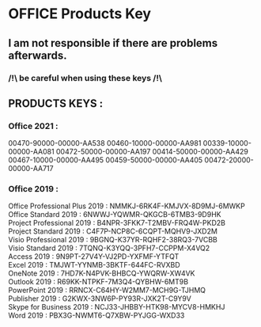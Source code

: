 
# OFFICE Products Key
## I am not responsible if there are problems afterwards.
### /!\ be careful when using these keys /!\


## PRODUCTS KEYS :

### Office 2021 :
00470-90000-00000-AA538
00460-10000-00000-AA981
00339-10000-00000-AA081
00472-50000-00000-AA197
00414-50000-00000-AA429
00467-10000-00000-AA495
00459-50000-00000-AA405
00472-20000-00000-AA717


### Office 2019 :  
Office Professional Plus 2019 :  NMMKJ-6RK4F-KMJVX-8D9MJ-6MWKP  
Office Standard 2019 :  6NWWJ-YQWMR-QKGCB-6TMB3-9D9HK  
Project Professional 2019 :  B4NPR-3FKK7-T2MBV-FRQ4W-PKD2B  
Project Standard 2019 :  C4F7P-NCP8C-6CQPT-MQHV9-JXD2M  
Visio Professional 2019 :  9BGNQ-K37YR-RQHF2-38RQ3-7VCBB  
Visio Standard 2019 :  7TQNQ-K3YQQ-3PFH7-CCPPM-X4VQ2  
Access 2019 :  9N9PT-27V4Y-VJ2PD-YXFMF-YTFQT  
Excel 2019 :  TMJWT-YYNMB-3BKTF-644FC-RVXBD  
OneNote 2019 :  7HD7K-N4PVK-BHBCQ-YWQRW-XW4VK  
Outlook 2019 :  R69KK-NTPKF-7M3Q4-QYBHW-6MT9B  
PowerPoint 2019 :  RRNCX-C64HY-W2MM7-MCH9G-TJHMQ  
Publisher 2019 :  G2KWX-3NW6P-PY93R-JXK2T-C9Y9V  
Skype for Business 2019 :  NCJ33-JHBBY-HTK98-MYCV8-HMKHJ  
Word 2019 :  PBX3G-NWMT6-Q7XBW-PYJGG-WXD33  
